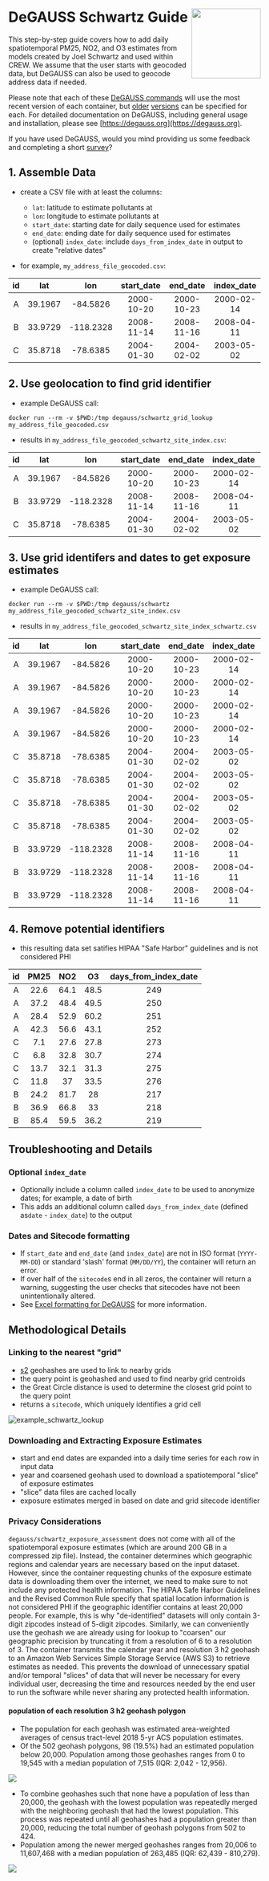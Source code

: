 # DeGAUSS Schwartz Guide <a href='https://degauss-org.github.io/DeGAUSS/'><img src='DeGAUSS_hex.png' align="right" height="138.5" /></a> 

This step-by-step guide covers how to add daily spatiotemporal PM25, NO2, and O3 estimates from models created by Joel Schwartz and used within CREW. We assume that the user starts with geocoded data, but DeGAUSS can also be used to geocode address data if needed. 

Please note that each of these [DeGAUSS commands](https://degauss.org/using_degauss.html#DeGAUSS_Commands) will use the most recent version of each container, but [older](https://hub.docker.com/repository/docker/degauss/schwartz) [versions](https://hub.docker.com/repository/docker/degauss/schwartz_grid_lookup) can be specified for each. For detailed documentation on DeGAUSS, including general usage and installation, please see [https://degauss.org](https://degauss.org).

If you have used DeGAUSS, would you mind providing us some feedback and completing a short [survey](https://redcap.link/gvhbxfjd)?

## 1. Assemble Data

- create a CSV file with at least the columns:
	- `lat`: latitude to estimate pollutants at
	- `lon`: longitude to estimate pollutants at
	- `start_date`: starting date for daily sequence used for estimates
	- `end_date`: ending date for daily sequence used for estimates
	- (optional) `index_date`: include `days_from_index_date` in output to create "relative dates"

- for example, `my_address_file_geocoded.csv`:

|id|lat|lon|start_date|end_date|index_date|
|:--:|:---:|:---:|:----------:|:--------:|:---------:|
|A|39.1967|-84.5826|2000-10-20|2000-10-23|2000-02-14 |
|B|33.9729|-118.2328|2008-11-14|2008-11-16|2008-04-11 |
|C|35.8718|-78.6385|2004-01-30|2004-02-02|2003-05-02 |

## 2. Use geolocation to find grid identifier

- example DeGAUSS call:

```
docker run --rm -v $PWD:/tmp degauss/schwartz_grid_lookup my_address_file_geocoded.csv
```

- results in `my_address_file_geocoded_schwartz_site_index.csv`:

|id|lat|lon|start_date|end_date|index_date|site_index|sitecode|
|:--:|:---:|:---:|:----------:|:--------:|:---------:|:---------:|:---------:|
|A|39.1967|-84.5826|2000-10-20|2000-10-23|2000-02-14|9607238|211050640897 |
|B|33.9729|-118.2328|2008-11-14|2008-11-16|2008-04-11|324003|208050280324 |
|C|35.8718|-78.6385|2004-01-30|2004-02-02|2003-05-02|9784599|211050904096 |

## 3. Use grid identifers and dates to get exposure estimates

- example DeGAUSS call:

```
docker run --rm -v $PWD:/tmp degauss/schwartz my_address_file_geocoded_schwartz_site_index.csv
```

- results in `my_address_file_geocoded_schwartz_site_index_schwartz.csv`

id|lat|lon|start_date|end_date|index_date|site_index|sitecode|date|gh6|gh3|year|gh3_combined|PM25|NO2|O3|days_from_index_date|
|:--:|:---:|:---:|:----------:|:--------:|:---------:|:---------:|:---------:|:---------:|:---------:|:---------:|:---------:|:---------:|:---------:|:---------:|:---------:|:---------:|
A|39.1967|-84.5826|2000-10-20|2000-10-23|2000-02-14|9607238|211050640897|2000-10-20|dngz52|dng|2000|dng|22.6|64.1|48.5|249
A|39.1967|-84.5826|2000-10-20|2000-10-23|2000-02-14|9607238|211050640897|2000-10-21|dngz52|dng|2000|dng|37.2|48.4|49.5|250
A|39.1967|-84.5826|2000-10-20|2000-10-23|2000-02-14|9607238|211050640897|2000-10-22|dngz52|dng|2000|dng|28.4|52.9|60.2|251
A|39.1967|-84.5826|2000-10-20|2000-10-23|2000-02-14|9607238|211050640897|2000-10-23|dngz52|dng|2000|dng|42.3|56.6|43.1|252
C|35.8718|-78.6385|2004-01-30|2004-02-02|2003-05-02|9784599|211050904096|2004-01-30|dq2h4d|dq2|2004|dq2|7.1|27.6|27.8|273
C|35.8718|-78.6385|2004-01-30|2004-02-02|2003-05-02|9784599|211050904096|2004-01-31|dq2h4d|dq2|2004|dq2|6.8|32.8|30.7|274
C|35.8718|-78.6385|2004-01-30|2004-02-02|2003-05-02|9784599|211050904096|2004-02-01|dq2h4d|dq2|2004|dq2|13.7|32.1|31.3|275
C|35.8718|-78.6385|2004-01-30|2004-02-02|2003-05-02|9784599|211050904096|2004-02-02|dq2h4d|dq2|2004|dq2|11.8|37|33.5|276
B|33.9729|-118.2328|2008-11-14|2008-11-16|2008-04-11|324003|208050280324|2008-11-14|9q5cm2|9q5|2008|9q5|24.2|81.7|28|217
B|33.9729|-118.2328|2008-11-14|2008-11-16|2008-04-11|324003|208050280324|2008-11-15|9q5cm2|9q5|2008|9q5|36.9|66.8|33|218
B|33.9729|-118.2328|2008-11-14|2008-11-16|2008-04-11|324003|208050280324|2008-11-16|9q5cm2|9q5|2008|9q5|85.4|59.5|36.2|219

## 4. Remove potential identifiers

- this resulting data set satifies HIPAA "Safe Harbor" guidelines and is not considered PHI

id|PM25|NO2|O3|days_from_index_date
|:--:|:---:|:---:|:----------:|:--------:|
A|22.6|64.1|48.5|249
A|37.2|48.4|49.5|250
A|28.4|52.9|60.2|251
A|42.3|56.6|43.1|252
C|7.1|27.6|27.8|273
C|6.8|32.8|30.7|274
C|13.7|32.1|31.3|275
C|11.8|37|33.5|276
B|24.2|81.7|28|217
B|36.9|66.8|33|218
B|85.4|59.5|36.2|219

## Troubleshooting and Details

### Optional `index_date`

- Optionally include a column called `index_date` to be used to anonymize dates; for example, a date of birth
- This adds an additional column called `days_from_index_date` (defined as`date` - `index_date`) to the output

### Dates and Sitecode formatting

- If `start_date` and `end_date` (and `index_date`) are not in ISO format (`YYYY-MM-DD`) or standard 'slash' format (`MM/DD/YY`), the container will return an error.
- If over half of the `sitecode`s end in all zeros, the container will return a warning, suggesting the user checks that sitecodes have not been unintentionally altered. 
- See [Excel formatting for DeGAUSS](https://github.com/degauss-org/degauss-org.github.io/wiki/Excel-formatting-for-DeGAUSS) for more information.

## Methodological Details

### Linking to the nearest "grid"

- [s2](https://s2geometry.io) geohashes are used to link to nearby grids
- the query point is geohashed and used to find nearby grid centroids
- the Great Circle distance is used to determine the closest grid point to the query point
- returns a `sitecode`, which uniquely identifies a grid cell

![example_schwartz_lookup](example_schwartz_lookup.png)

### Downloading and Extracting Exposure Estimates

- start and end dates are expanded into a daily time series for each row in input data
- year and coarsened geohash used to download a spatiotemporal "slice" of exposure estimates
- "slice" data files are cached locally
- exposure estimates merged in based on date and grid sitecode identifier

### Privacy Considerations

`degauss/schwartz_exposure_assessment` does not come with all of the spatiotemporal exposure estimates (which are around 200 GB in a compressed zip file). Instead, the container determines which geographic regions and calendar years are necessary based on the input dataset. However, since the container requesting chunks of the exposure estimate data is downloading them over the internet, we need to make sure to not include any protected health information. The HIPAA Safe Harbor Guidelines and the Revised Common Rule specify that spatial location information is not considered PHI if the geographic identifier contains at least 20,000 people. For example, this is why "de-identified" datasets will only contain 3-digit zipcodes instead of 5-digit zipcodes. Similarly, we can conveniently use the geohash we are already using for lookup to "coarsen" our geographic precision by truncating it from a resolution of 6 to a resolution of 3. The container transmits the calendar year and resolution 3 h2 geohash to an Amazon Web Services Simple Storage Service (AWS S3) to retrieve estimates as needed. This prevents the download of unnecessary spatial and/or temporal "slices" of data that will never be necessary for every individual user, decreasing the time and resources needed by the end user to run the software while never sharing any protected health information. 

#### population of each resolution 3 h2 geohash polygon

- The population for each geohash was estimated area-weighted averages of census tract-level 2018 5-yr ACS population estimates.
- Of the 502 geohash polygons, 98 (19.5%) had an estimated population below 20,000. Population among those geohashes ranges from 0 to 19,545 with a median population of 7,515 (IQR: 2,042 - 12,956).

![](./geohash3_population_map.png)

- To combine geohashes such that none have a population of less than 20,000, the geohash with the lowest population was repeatedly merged with the neighboring geohash that had the lowest population. This process was repeated until all geohashes had a population greater than 20,000, reducing the total number of geohash polygons from 502 to 424. 
- Population among the newer merged geohashes ranges from 20,006 to 11,607,468 with a median population of 263,485 (IQR: 62,439 - 810,279).

![](./geohash3_merged_population_map.png)





